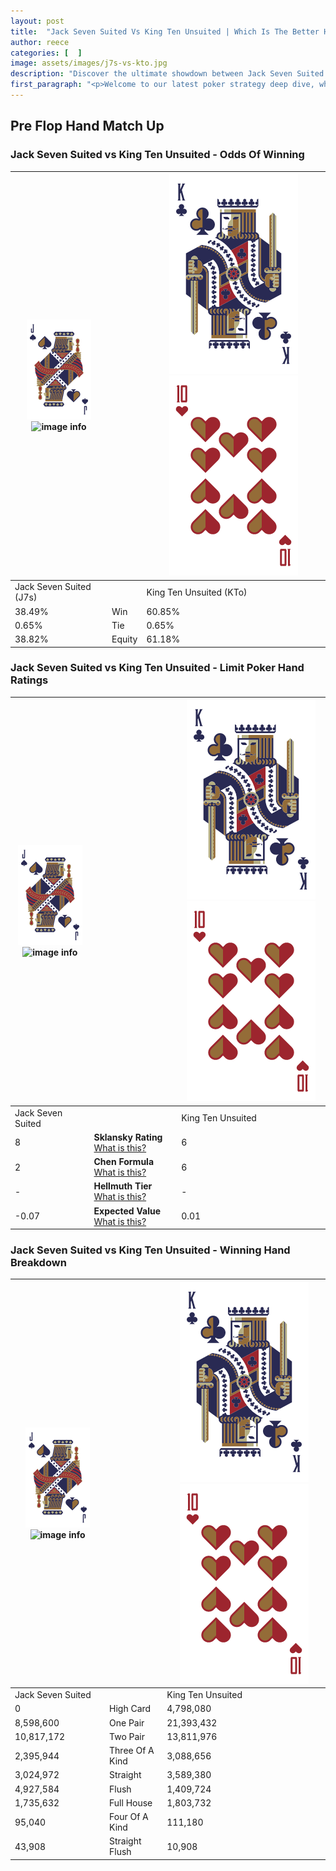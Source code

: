 ```yaml
---
layout: post
title:  "Jack Seven Suited Vs King Ten Unsuited | Which Is The Better Hand In Poker? A Complete Guide"
author: reece
categories: [  ]
image: assets/images/j7s-vs-kto.jpg
description: "Discover the ultimate showdown between Jack Seven Suited and King Ten Unsuited in poker! Uncover the odds, strategies, and scenarios where one hand triumphs over the other. Get ready to up your poker game with this thrilling analysis."
first_paragraph: "<p>Welcome to our latest poker strategy deep dive, where we're pitting two distinct hands against each other in a high-stakes showdown: Jack Seven Suited vs King Ten Unsuited.</p><p>In the dynamic world of poker, every decision counts, and knowing which hand holds the upper hand is key to your success at the table.</p><p>In this article, we'll dissect these two hands, explore the scenarios where one dominates the other, and equip you with the knowledge to make strategic choices that can tip the odds in your favor.</p><p>Get ready to unravel the intriguing dynamics of these poker hands and elevate your game to new heights.</p>"
---
```




[comment]: # (sp0)

## Pre Flop Hand Match Up

<div class="table hand-ratings" markdown="1"> 



### Jack Seven Suited vs King Ten Unsuited - Odds Of Winning


    
| ![image info](assets/images/hand1/J.png) ![image info](assets/images/hand1/7s.png) |  | ![image info](assets/images/hand2/K.png) ![image info](assets/images/hand2/To.png) |
| -------- | -------- | -------- |
| Jack Seven Suited (J7s) |  | King Ten Unsuited (KTo) |
| 38.49% | Win | 60.85% |
| 0.65% | Tie | 0.65% |
| 38.82% | Equity | 61.18% |




[comment]: # (sp1)



### Jack Seven Suited vs King Ten Unsuited - Limit Poker Hand Ratings


    
| ![image info](assets/images/hand1/J.png) ![image info](assets/images/hand1/7s.png) |  | ![image info](assets/images/hand2/K.png) ![image info](assets/images/hand2/To.png) |
| -------- | -------- | -------- |
| Jack Seven Suited |  | King Ten Unsuited |
| 8 | **Sklansky Rating** [What is this?](/sklansky-rating-explained) | 6 |
| 2 | **Chen Formula** [What is this?](/chen-formula-explained) | 6 |
| - | **Hellmuth Tier** [What is this?](/Hellmuth-tier-explained) | - |
| -0.07 | **Expected Value** [What is this?](/expected-value-explained) | 0.01 |




[comment]: # (sp2)



### Jack Seven Suited vs King Ten Unsuited - Winning Hand Breakdown


    
| ![image info](assets/images/hand1/J.png) ![image info](assets/images/hand1/7s.png) |  | ![image info](assets/images/hand2/K.png) ![image info](assets/images/hand2/To.png) |
| -------- | -------- | -------- |
| Jack Seven Suited |  | King Ten Unsuited |
| 0 | High Card | 4,798,080 |
| 8,598,600 | One Pair | 21,393,432 |
| 10,817,172 | Two Pair | 13,811,976 |
| 2,395,944 | Three Of A Kind | 3,088,656 |
| 3,024,972 | Straight | 3,589,380 |
| 4,927,584 | Flush | 1,409,724 |
| 1,735,632 | Full House | 1,803,732 |
| 95,040 | Four Of A Kind | 111,180 |
| 43,908 | Straight Flush | 10,908 |




[comment]: # (sp3)



</div>

[comment]: # (sp4)



[comment]: # (sp5)

